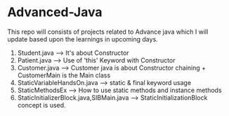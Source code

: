 # Advanced-Java
This repo will consists of projects related to Advance java which I will update based upon the learnings in upcoming days.


1.  Student.java --> It's about Constructor
2.  Patient.java --> Use of 'this' Keyword with Constructor
3.  Customer.java --> Customer java  is about Constructor chaining + CustomerMain is the Main class
4.  StaticVariableHandsOn.java --> static & final keyword usage
5.  StaticMethodsEx --> How to use static methods and instance methods
6.  StaticInitializerBlock.java,SIBMain.java --> StaticInitializationBlock concept is used.
    
